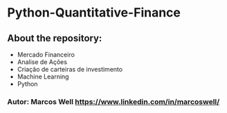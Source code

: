 # Python-Quantitative-Finance

## About the repository:
- Mercado Financeiro
- Analise de Ações
- Criação de carteiras de investimento
- Machine Learning
- Python

  
### Autor: Marcos Well https://www.linkedin.com/in/marcoswell/
